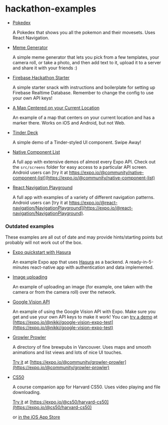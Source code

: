 # hackathon-examples

- [Pokedex](https://github.com/SoftwareMansion/poke-workshops)

  A Pokedex that shows you all the pokemon and their movesets. Uses React Navigation.

- [Meme Generator](https://snack.expo.io/@esamelson/meme-generator)

    A simple meme generator that lets you pick from a few templates, your camera roll, or take a photo, and then add text to it, upload it to a server and share it with your friends :)

- [Firebase Hackathon Starter](https://snack.expo.io/@esamelson/firebase-hackathon-starter)

    A simple starter snack with instructions and boilerplate for setting up Firebase Realtime Database. Remember to change the config to use your own API keys!

- [A Map Centered on your Current Location](https://snack.expo.io/@esamelson/map-view-example)

    An example of a map that centers on your current location and has a marker there. Works on iOS and Android, but not Web.

- [Tinder Deck](https://snack.expo.io/@esamelson/tinder-deck-example)

    A simple demo of a Tinder-styled UI component. Swipe Away!

- [Native Component List](https://github.com/expo/expo/tree/master/apps/native-component-list)

    A full app with extensive demos of almost every Expo API. Check out the `src/screens` folder for easy access to a particular API screen. Android users can [try it at https://expo.io/@community/native-component-list](https://expo.io/@community/native-component-list)

- [React Navigation Playground](https://github.com/react-navigation/react-navigation/tree/master/example)

    A full app with examples of a variety of different navigation patterns. Android users can [try it at https://expo.io/@react-navigation/NavigationPlayground](https://expo.io/@react-navigation/NavigationPlayground).

### Outdated examples

These examples are all out of date and may provide hints/starting points but probably will not work out of the box.

- [Expo quickstart with Hasura](https://hasura.io/hub/project/hasura/hello-react-native)

    An example Expo app that uses [Hasura](https://hasura.io/) as a backend. A ready-in-5-minutes react-native app with authentication and data implemented.

- [Image uploading](https://github.com/expo/examples/tree/master/with-formdata-image-upload)

    An example of uploading an image (for example, one taken with the camera or from the camera roll) over the network. 

- [Google Vision API](https://github.com/expo/google-vision-expo-test)

    An example of using the Google Vision API with Expo. Make sure you get and use your own API keys to make it work! You can [try a demo](https://expo.io/@nikki/google-vision-expo-test) at [https://expo.io/@nikki/google-vision-expo-test](https://expo.io/@nikki/google-vision-expo-test)

- [Growler Prowler](https://github.com/brentvatne/growler-prowler)

    A directory of fine brewpubs in Vancouver. Uses maps and smooth animations and list views and lots of nice UI touches. 
    
    [Try it](https://expo.io/@community/growler-prowler) at [https://expo.io/@community/growler-prowler](https://expo.io/@community/growler-prowler)

- [CS50](https://github.com/expo/harvard-cs50-app)

    A course companion app for Harvard CS50. Uses video playing and file downloading.

    [Try it](https://expo.io/@cs50/harvard-cs50) at [https://expo.io/@cs50/harvard-cs50](https://expo.io/@cs50/harvard-cs50)

    or [in the iOS App Store](https://itunes.apple.com/us/app/harvard-cs50/id1277395242?mt=8&ign-mpt=uo%3D4)
